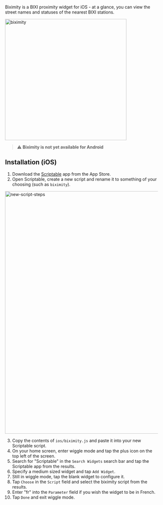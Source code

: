 Biximity is a BIXI proximity widget for iOS - at a glance, you can view the street names and statuses of the nearest BIXI stations.

<img src="https://github.com/user-attachments/assets/80eab5da-439b-4fb5-922b-8266a0907642" alt="biximity" width="400"/>

> ⚠️ **Biximity is not yet available for Android**

## Installation (iOS)

1. Download the [Scriptable](https://scriptable.app/) app from the App Store.
2. Open Scriptable, create a new script and rename it to something of your choosing (such as `biximity`).

<img src="https://github.com/user-attachments/assets/66f13e3d-19fa-456d-8b97-7488409d5f52" alt="new-script-steps" width="800"/>

3. Copy the contents of `ios/biximity.js` and paste it into your new Scriptable script.
4. On your home screen, enter wiggle mode and tap the plus icon on the top left of the screen.
5. Search for "Scriptable" in the `Search Widgets` search bar and tap the Scriptable app from the results.
6. Specify a medium sized widget and tap `Add Widget`.
7. Still in wiggle mode, tap the blank widget to configure it.
8. Tap `Choose` in the `Script` field and select the biximity script from the results.
9. Enter "fr" into the `Parameter` field if you wish the widget to be in French.
10. Tap `Done` and exit wiggle mode.
